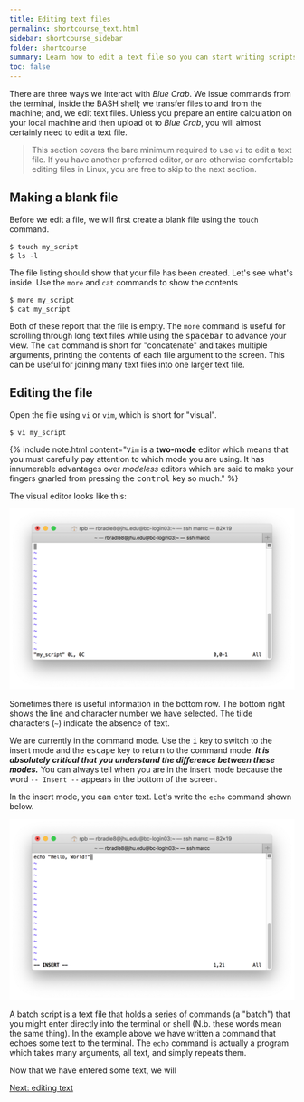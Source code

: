 ```yaml
---
title: Editing text files
permalink: shortcourse_text.html
sidebar: shortcourse_sidebar
folder: shortcourse
summary: Learn how to edit a text file so you can start writing scripts and code on Blue Crab.
toc: false
---
```


There are three ways we interact with *Blue Crab*. We issue commands from the terminal, inside the BASH shell; we transfer files to and from the machine; and, we edit text files. Unless you prepare an entire calculation on your local machine and then upload ot to *Blue Crab*, you will almost certainly need to edit a text file.

> This section covers the bare minimum required to use `vi` to edit a text file. If you have another preferred editor, or are otherwise comfortable editing files in Linux, you are free to skip to the next section.

## Making a blank file

Before we edit a file, we will first create a blank file using the `touch` command.

~~~
$ touch my_script
$ ls -l
~~~

The file listing should show that your file has been created. Let's see what's inside. Use the `more` and `cat` commands to show the contents

~~~
$ more my_script
$ cat my_script
~~~

Both of these report that the file is empty. The `more` command is useful for scrolling through long text files while using the <kbd>spacebar</kbd> to advance your view. The `cat` command is short for "concatenate" and takes multiple arguments, printing the contents of each file argument to the screen. This can be useful for joining many text files into one larger text file.

## Editing the file

Open the file using `vi` or `vim`, which is short for "visual".

~~~
$ vi my_script
~~~

{% include note.html content="`Vim` is a **two-mode** editor which means that you must carefully pay attention to which mode you are using. It has innumerable advantages over *modeless* editors which are said to make your fingers gnarled from pressing the <kbd>control</kbd> key so much." %} 

The visual editor looks like this:

![a new file in vim](figs/snap-vim-blank.png)

Sometimes there is useful information in the bottom row. The bottom right shows the line and character number we have selected. The tilde characters (`~`) indicate the absence of text.

We are currently in the command mode. Use the <kbd>i</kbd> key to switch to the insert mode and the <kbd>escape</kbd> key to return to the command mode. ***It is absolutely critical that you understand the difference between these modes.*** You can always tell when you are in the insert mode because the word `-- Insert --` appears in the bottom of the screen.

In the insert mode, you can enter text. Let's write the `echo` command shown below.

![a new file in vim](figs/snap-vim-insert.png)

A batch script is a text file that holds a series of commands (a "batch") that you might enter directly into the terminal or shell (N.b. these words mean the same thing). In the example above we have written a command that echoes some text to the terminal. The `echo` command is actually a program which takes many arguments, all text, and simply repeats them.

Now that we have entered some text, we will 


<a class="btn btn-primary" href="shortcourse_transfer.html">Next: editing text</a>